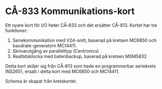 # CÅ-833 Kommunikations-kort
Ett nyare kort för I/O heter CÅ-833 och det ersätter CÅ-813.
Kortet har tre funktioner:
1. Seriekommunikation med V24-snitt, baserad på kretsen MC6850 och baudrate-generatorn MC14411.
2. Skrivarutgång av parallelltyp (Centronics)
3. Realtidsklocka med bateribackup, baserad på kretsen MSM5832
 
Detta kort skiljer sig från CÅ-813 som hade en programmerbar seriekrets INS2651, ersatt i detta kort med MC6850 och MC14411.
 
Schema är skapat från kretskortet.